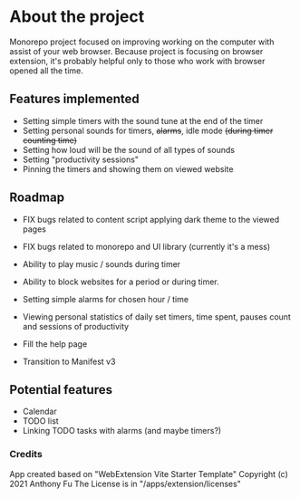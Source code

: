 # About the project

Monorepo project focused on improving working on the computer with assist of your web browser.
Because project is focusing on browser extension, it's probably helpful only to those who work with browser opened all the time.

## Features implemented

- Setting simple timers with the sound tune at the end of the timer
- Setting personal sounds for timers, ~~alarms~~, idle mode ~~(during timer counting time)~~
- Setting how loud will be the sound of all types of sounds
- Setting "productivity sessions"
- Pinning the timers and showing them on viewed website

## Roadmap

- FIX bugs related to content script applying dark theme to the viewed pages
- FIX bugs related to monorepo and UI library (currently it's a mess)

- Ability to play music / sounds during timer
- Ability to block websites for a period or during timer.
- Setting simple alarms for chosen hour / time
- Viewing personal statistics of daily set timers, time spent, pauses count and sessions of productivity

- Fill the help page

- Transition to Manifest v3

## Potential features

- Calendar
- TODO list
- Linking TODO tasks with alarms (and maybe timers?)

### Credits

App created based on "WebExtension Vite Starter Template" Copyright (c) 2021 Anthony Fu
The License is in "/apps/extension/licenses"
